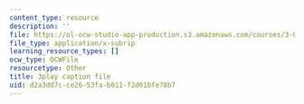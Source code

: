 ```yaml
---
content_type: resource
description: ''
file: https://ol-ocw-studio-app-production.s3.amazonaws.com/courses/3-091sc-introduction-to-solid-state-chemistry-fall-2010/d2a3dd7cce2653fab011f2d01bfe78b7_cMaryERGZmY.vtt
file_type: application/x-subrip
learning_resource_types: []
ocw_type: OCWFile
resourcetype: Other
title: 3play caption file
uid: d2a3dd7c-ce26-53fa-b011-f2d01bfe78b7
---
```

